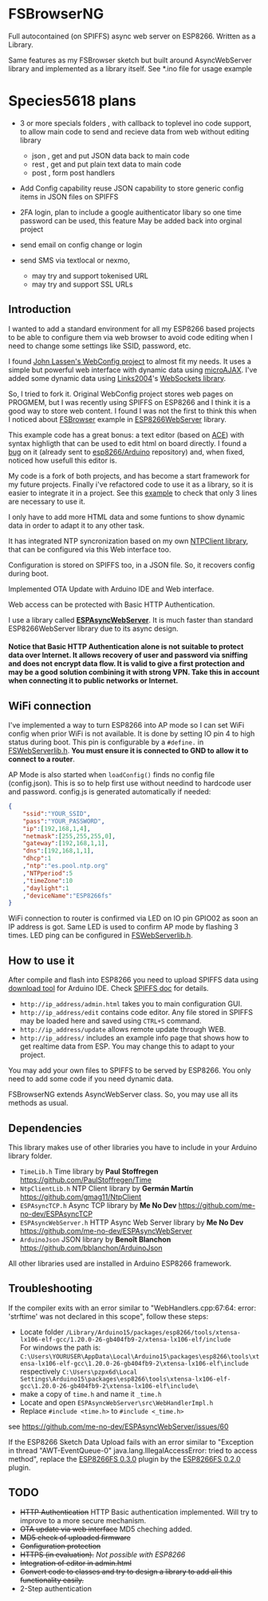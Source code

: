 # FSBrowserNG
Full autocontained (on SPIFFS) async web server on ESP8266. Written as a Library.

Same features as my FSBrowser sketch but built around AsyncWebServer library and implemented as a library itself. See *.ino file for usage example

# Species5618 plans
* 3 or more specials folders , with callback to toplevel ino code support, to allow main code to send and recieve data from web without editing library
	* json , get and put JSON data back to main code
	* rest , get and put plain text data to main code
	* post , form post handlers 

* Add Config capability reuse JSON capability to store generic config items in JSON files on SPIFFS
* 2FA login, plan to include a google auithenticator libary so one time password can be used, this feature May be added back into orginal project
* send email on config change or login
* send SMS via textlocal or nexmo, 
	* may try and support tokenised URL 
	* may try and support SSL URLs



## Introduction
I wanted to add a standard environment for all my ESP8266 based projects to be able to configure them via web browser to avoid code editing when I need to change some settings like SSID, password, etc.

I found [John Lassen's WebConfig project](http://www.john-lassen.de/index.php/projects/esp-8266-arduino-ide-webconfig) to almost fit my needs. It uses a simple but powerful web interface with dynamic data using [microAJAX](https://code.google.com/archive/p/microajax/). I've added some dynamic data using [Links2004](https://github.com/Links2004)'s [WebSockets library](https://github.com/Links2004/arduinoWebSockets).

So, I tried to fork it. Original WebConfig project stores web pages on PROGMEM, but I was recently using SPIFFS on ESP8266 and I think it is a good way to store web content. I found I was not the first to think this when I noticed about [FSBrowser](https://github.com/esp8266/Arduino/tree/master/libraries/ESP8266WebServer/examples/FSBrowser) example in [ESP8266WebServer](https://github.com/esp8266/Arduino/tree/master/libraries/ESP8266WebServer) library.

This example code has a great bonus: a text editor (based on [ACE](https://ace.c9.io/)) with syntax highligth that can be used to edit html on board directly. I found a [bug](https://github.com/esp8266/Arduino/pull/1771) on it (already sent to [esp8266/Arduino](https://github.com/esp8266/Arduino/) repository) and, when fixed, noticed how usefull this editor is.

My code is a fork of both projects, and has become a start framework for my future projects. Finally i've refactored code to use it as a library, so it is easier to integrate it in a project. See this [example](https://github.com/gmag11/FSBrowserNG/blob/master/FSBrowserNG.ino) to check that only 3 lines are necessary to use it.

I only have to add more HTML data and some funtions to show dynamic data in order to adapt it to any other task.

It has integrated NTP syncronization based on my own [NTPClient library](https://github.com/gmag11/NtpClient), that can be configured via this Web interface too.

Configuration is stored on SPIFFS too, in a JSON file. So, it recovers config during boot.

Implemented OTA Update with Arduino IDE and Web interface.

Web access can be protected with Basic HTTP Authentication.

I use a library called [**ESPAsyncWebServer**](https://github.com/me-no-dev/ESPAsyncWebServer). It is much faster than standard ESP8266WebServer library due to its async design.

#### Notice that Basic HTTP Authentication alone is not suitable to protect data over Internet. It allows recovery of user and password via sniffing and does not encrypt data flow. It is valid to give a first protection and may be a good solution combining it with strong VPN. Take this in account when connecting it to public networks or Internet.

## WiFi connection
I've implemented a way to turn ESP8266 into AP mode so I can set WiFi config when prior WiFi is not available. It is done by setting IO pin 4 to high status during boot. This pin is configurable by a `#define.` in [FSWebServerlib.h](https://github.com/gmag11/FSBrowserNG/blob/master/FSWebServerLib.h#L35). **You must ensure it is connected to GND to allow it to connect to a router**.

AP Mode is also started when `loadConfig()` finds no config file (config.json). This is so to help first use without needind to hardcode user and password. config.js is generated automatically if needed:

``` json
{
	"ssid":"YOUR_SSID",
	"pass":"YOUR_PASSWORD",
	"ip":[192,168,1,4],
	"netmask":[255,255,255,0],
	"gateway":[192,168,1,1],
	"dns":[192,168,1,1],
	"dhcp":1
	,"ntp":"es.pool.ntp.org"
	,"NTPperiod":5
	,"timeZone":10
	,"daylight":1
	,"deviceName":"ESP8266fs"
}
```

WiFi connection to router is confirmed via LED on IO pin GPIO02 as soon an IP address is got. Same LED is used to confirm AP mode by flashing 3 times. LED ping can be configured in [FSWebServerlib.h](https://github.com/gmag11/FSBrowserNG/blob/master/FSWebServerLib.h#L34).

## How to use it

After compile and flash into ESP8266 you need to upload SPIFFS data using [download tool](https://github.com/esp8266/arduino-esp8266fs-plugin) for Arduino IDE. Check [SPIFFS doc](https://github.com/esp8266/Arduino/blob/master/doc/filesystem.md) for details.

* `http://ip_address/admin.html` takes you to main configuration GUI.
* `http://ip_address/edit` contains code editor. Any file stored in SPIFFS may be loaded here and saved using `CTRL+S` command.
* `http://ip_address/update` allows remote update through WEB.
* `http://ip_address/` includes an example info page that shows how to get realtime data from ESP. You may change this to adapt to your project.

You may add your own files to SPIFFS to be served by ESP8266. You only need to add some code if you need dynamic data.

FSBrowserNG extends AsyncWebServer class. So, you may use all its methods as usual.

## Dependencies

This library makes use of other libraries you have to include in your Arduino library folder.

- `TimeLib.h` Time library by **Paul Stoffregen** https://github.com/PaulStoffregen/Time
- `NtpClientLib.h` NTP Client library by **Germ&aacute;n Mart&iacute;n** https://github.com/gmag11/NtpClient
- `ESPAsyncTCP.h` Async TCP library by **Me No Dev** https://github.com/me-no-dev/ESPAsyncTCP
- `ESPAsyncWebServer.h` HTTP Async Web Server library by **Me No Dev** https://github.com/me-no-dev/ESPAsyncWebServer
- `ArduinoJson` JSON library by **Benoît Blanchon** https://github.com/bblanchon/ArduinoJson

All other libraries used are installed in Arduino ESP8266 framework.

## Troubleshooting

If the compiler exits with an error similar to "WebHandlers.cpp:67:64: error: 'strftime' was not declared in this scope", follow these steps:

* Locate folder `/Library/Arduino15/packages/esp8266/tools/xtensa-lx106-elf-gcc/1.20.0-26-gb404fb9-2/xtensa-lx106-elf/include` <br>
For windows the path is: <br>
`C:\Users\YOURUSER\AppData\Local\Arduino15\packages\esp8266\tools\xtensa-lx106-elf-gcc\1.20.0-26-gb404fb9-2\xtensa-lx106-elf\include` respectively
`C:\Users\pzpx6d\Local Settings\Arduino15\packages\esp8266\tools\xtensa-lx106-elf-gcc\1.20.0-26-gb404fb9-2\xtensa-lx106-elf\include\`
* make a copy of `time.h` and name it  `_time.h`
* Locate and open `ESPAsyncWebServer\src\WebHandlerImpl.h`
* Replace `#include <time.h>` to `#include <_time.h>`

see https://github.com/me-no-dev/ESPAsyncWebServer/issues/60

If the ESP8266 Sketch Data Upload fails with an error similar to "Exception in thread "AWT-EventQueue-0" java.lang.IllegalAccessError: tried to access method", replace the [ESP8266FS 0.3.0](https://github.com/esp8266/arduino-esp8266fs-plugin/releases/download/0.3.0/ESP8266FS-0.3.0.zip) plugin by the [ESP8266FS 0.2.0](https://github.com/esp8266/arduino-esp8266fs-plugin/releases/download/0.2.0/ESP8266FS-0.2.0.zip) plugin.


## TODO

- ~~HTTP Authentication~~ HTTP Basic authentication implemented. Will try to improve to a more secure mechanism.
- ~~OTA update via web interface~~ MD5 cheching added.
- ~~MD5 check of uploaded firmware~~
- ~~Configuration protection~~
- ~~HTTPS (in evaluation).~~ *Not possible with ESP8266*
- ~~Integration of editor in admin.html~~
- ~~Convert code to classes and try to design a library to add all this functionality easily.~~
- 2-Step authentication
